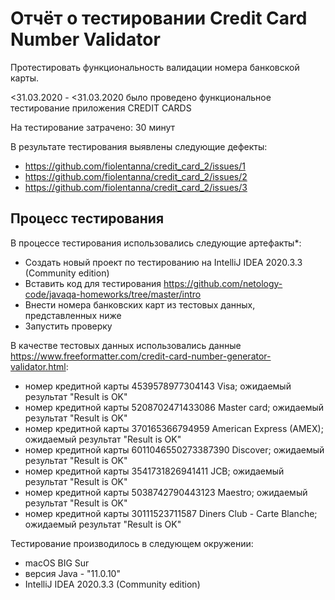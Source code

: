 # Отчёт о тестировании Credit Card Number Validator

Протестировать функциональность валидации номера банковской карты.

<31.03.2020 - <31.03.2020 было проведено функциональное тестирование  приложения CREDIT CARDS 

На тестирование затрачено: 30 минут

В результате тестирования выявлены следующие дефекты:
* <https://github.com/fiolentanna/credit_card_2/issues/1>
* <https://github.com/fiolentanna/credit_card_2/issues/2>
* <https://github.com/fiolentanna/credit_card_2/issues/3>

## Процесс тестирования 

В процессе тестирования использовались следующие артефакты*:
* Cоздать новый проект по тестированию на IntelliJ IDEA 2020.3.3 (Community edition)
* Вставить код для тестирования <https://github.com/netology-code/javaqa-homeworks/tree/master/intro>
* Внести номера банковских карт из тестовых данных, представленных ниже
* Запустить проверку


В качестве тестовых данных использовались данные <https://www.freeformatter.com/credit-card-number-generator-validator.html>:
* номер кредитной карты 4539578977304143 Visa; ожидаемый результат "Result is OK"
* номер кредитной карты 5208702471433086 Master card; ожидаемый результат "Result is OK"
* номер кредитной карты 370165366794959 American Express (AMEX); ожидаемый результат "Result is OK"
* номер кредитной карты 6011046550273387390 Discover; ожидаемый результат "Result is OK"
* номер кредитной карты 3541731826941411 JCB; ожидаемый результат "Result is OK"
* номер кредитной карты 5038742790443123 Maestro; ожидаемый результат "Result is OK"
* номер кредитной карты 30111523711587 Diners Club - Carte Blanche; ожидаемый результат "Result is OK"


Тестирование производилось в следующем окружении:
* macOS BIG Sur 
* версия Java - "11.0.10"
* IntelliJ IDEA 2020.3.3 (Community edition)